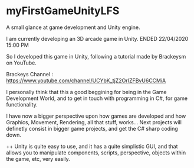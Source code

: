 # myFirstGameUnityLFS
 A small glance at game development and Unity engine.

I am currently developing an 3D arcade game in Unity. ENDED 22/04/2020 15:00 PM

So I developed this game in Unity, following a tutorial made by Brackeysm on YouTube.

Brackeys Channel : https://www.youtube.com/channel/UCYbK_tjZ2OrIZFBvU6CCMiA

I personally think that this a good beggining for being in the Game Development World, and to get in touch with programming in C#, for game functionality.

I have now a bigger perspective upon how games are developed and how Graphics, Movement, Rendering, all that stuff, works... Next projects will definetly consist in bigger game projects, and get the C# sharp coding down.

++ Unity is quite easy to use, and it has a quite simplistic GUI, and that allows you to manipulate components, scripts, perspective, objects within the game, etc, very easily.
